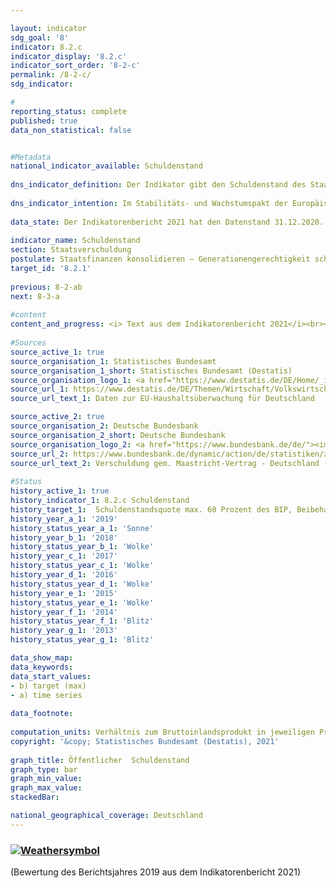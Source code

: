 ```yaml
---

layout: indicator    
sdg_goal: '8'    
indicator: 8.2.c    
indicator_display: '8.2.c'    
indicator_sort_order: '8-2-c'    
permalink: /8-2-c/    
sdg_indicator:     

#    
reporting_status: complete    
published: true    
data_non_statistical: false    


#Metadata    
national_indicator_available: Schuldenstand    
    
dns_indicator_definition: Der Indikator gibt den Schuldenstand des Staates in der Abgrenzung des Maastricht-Vertrages in Relation zum Bruttoinlandsprodukt (BIP) in jeweiligen Preisen an. Damit dient der Indikator als Maßzahl der Staatsverschuldung.    
    
dns_indicator_intention: Im Stabilitäts- und Wachstumspakt der Europäischen Union ist der Referenzwert für die maximale Schuldenstandsquote auf 60&nbsp;% des BIP festgelegt. Dies ist auch die für diesen Bericht relevante nationale Zielwertobergrenze des Indikators.    
    
data_state: Der Indikatorenbericht 2021 hat den Datenstand 31.12.2020. Die Daten auf der DNS-Online Plattform werden regelmäßig aktualisiert, sodass online aktuellere Daten verfügbar sein können als im Indikatorenbericht 2021 veröffentlicht.    
    
indicator_name: Schuldenstand    
section: Staatsverschuldung    
postulate: Staatsfinanzen konsolidieren – Generationengerechtigkeit schaffen    
target_id: '8.2.1'    
    
previous: 8-2-ab    
next: 8-3-a    
    
#content    
content_and_progress: <i> Text aus dem Indikatorenbericht 2021</i><br><br>Die Schulden des Staates werden von der Bundesbank gemäß Vorgaben des Maastricht-Vertrages zweimal jährlich basierend auf Berechnungen des Statistischen Bundesamtes ermittelt. Das Bruttoinlandsprodukt (BIP) in jeweiligen Preisen wird im Rahmen der Volkswirtschaftlichen Gesamtrechnungen (VGR) im Statistischen Bundesamt berechnet und als vorläufiger Wert im Januar des Folgejahres veröffentlicht. Im letzten Jahr fand im Rahmen der Generalrevision 2019 der VGR eine grundlegende Überprüfung und Überarbeitung der Berechnungen statt. Im Ergebnis ist das nominale BIP nach der Generalrevision 2019 im Durchschnitt etwas niedriger. Das konjunkturelle Bild ist aber weitgehend unverändert geblieben.<br><br>Die Schuldenstandsquote wird sowohl von der Situation der öffentlichen Haushalte als auch von der wirtschaftlichen Entwicklung beeinflusst. Der Indikator setzt dabei die Bestandsgröße Schuldenstand ins Verhältnis zur Stromgröße BIP. Bei gleichbleibenden Schulden sinkt gemäß der Formel die Schuldenstandsquote daher umso schneller, je stärker das BIP wächst. Die Schuldenstandsquote fällt also bei einer positiven wirtschaftlichen Entwicklung auch ohne Reduzierung der gesamten absoluten öffentlichen Schulden. Andersrum kann die Schuldenstandsquote auch steigen, wenn sich die absoluten Schulden verringern, das BIP aber im selben Zeitraum einen stärkeren relativen Rückgang aufweist.<br><br>Weiterhin wird im Indikator die implizite Staatsverschuldung, also die zukünftig zugesicherten, jedoch noch nicht geleisteten Zahlungsverpflichtungen des Staates nicht einbezogen.<br><br>Die Schuldenstandsquote in Deutschland lag zwischen den Jahren 2003 und 2018 über dem europaweit einheitlich vorgeschriebenen Wert. Nachdem sie aufgrund der Konsolidierung der öffentlichen Haushalte von 67,3&nbsp;% im Jahr 2005 auf 64,0&nbsp;% im Jahr 2007 zurückgegangen war, stieg sie bis zum Jahr 2010 auf einen Höchststand von 82,3&nbsp;% an. Der Anstieg ist im Zusammenhang mit der Finanzmarkt- und Wirtschaftskrise zu sehen. Insgesamt hat sich der Schuldenstand des Staates in diesem Zeitraum von 1&nbsp;600 Milliarden um 511 Milliarden auf 2&nbsp;111 Milliarden Euro erhöht.<br><br>In den letzten acht Jahren nahm die Schuldenstandsquote kontinuierlich ab und lag in 2019 mit 59,6&nbsp;% erstmals seit 2002 wieder unter dem Referenzwert des Maastricht-Vertrags von 60&nbsp;%. Die Deutsche Bundesbank geht jedoch bereits davon aus, dass im laufenden Jahr die Staatsschulden angesichts der COVID-19-Pandemie stark zunehmen und die Schuldenstandsquote wieder deutlich über den Referenzwert steigen wird. Diese Entwicklung findt in der aktuellen Statusberechnung und damit beim ausgewiesenen Wettersymbol noch keine Berücksichtigung. Eine valide Einschätzung wird erst mit der Vorlage der Zahlen für das Jahr 2020 möglich sein.<br><br>Der Bund verringerte seine Schulden erstmals im Jahr 2015 um 24,3 Milliarden Euro auf 1&nbsp;372 Milliarden Euro. Im Jahr 2019 lagen die Schulden des Bundes bei 1&nbsp;299 Milliarden Euro. Die Schulden der Länder sanken seit ihrem Höchststand im Jahr 2012 um 75,1 Milliarden Euro auf 609 Milliarden Euro in 2019. Die Schulden der Gemeinden sind seit 2017 weiter gesunken, auf 165 Milliarden Euro (2019). Die Sozialversicherungen konnten den Schuldenstand seit 2010 um 651 Millionen Euro auf 695 Millionen Euro im Jahr 2019 reduzieren. Im Jahr 2019 entfielen rund 60,7&nbsp;% der gesamten Schulden auf den Bund, rund 28,5&nbsp;% auf die Länder und rund 7,7&nbsp;% auf die Gemeinden.<br><br>Den Schulden des Staates stehen auf der Aktivseite der Vermögensbilanz Vermögensgüter (Sach- und Geldvermögen) gegenüber. Die größten Vermögenspositionen des Staates sind die Bauten (Straßen, Schulen, öffentliche Gebäude). Nach der Vermögensrechnung des Statistischen Bundesamtes hatten die Sachanlagen im Jahr 2018 einen Vermögenswert (nach Abschreibungen) von 1&nbsp;418 Milliarden Euro. Das Geldvermögen betrug 1&nbsp;291 Milliarden Euro (2018). Darunter bilden die Wertpapiere den größten Vermögenswert.    
    
#Sources    
source_active_1: true                    
source_organisation_1: Statistisches Bundesamt                    
source_organisation_1_short: Statistisches Bundesamt (Destatis)                    
source_organisation_logo_1: <a href="https://www.destatis.de/DE/Home/_inhalt.html"><img src="https://g205sdgs.github.io/sdg-indicators/public/logos/destatis.png" alt=" Statistisches Bundesamt (Destatis)" title="Klicken Sie hier um zu der Homepage der Organisation zu gelangen" /></a>                    
source_url_1: https://www.destatis.de/DE/Themen/Wirtschaft/Volkswirtschaftliche-Gesamtrechnungen-Inlandsprodukt/Tabellen/eu-stabilitaetspakt-defizit-deutschland.html                        
source_url_text_1: Daten zur EU-Haushaltsüberwachung für Deutschland                        

source_active_2: true                    
source_organisation_2: Deutsche Bundesbank                    
source_organisation_2_short: Deutsche Bundesbank                    
source_organisation_logo_2: <a href="https://www.bundesbank.de/de/"><img src="https://g205sdgs.github.io/sdg-indicators/public/logos/bundesbank.png" alt=" Deutsche Bundesbank" title="Klicken Sie hier um zu der Homepage der Organisation zu gelangen" /></a>                    
source_url_2: https://www.bundesbank.de/dynamic/action/de/statistiken/zeitreihen-datenbanken/zeitreihen-datenbank/759778/759778?listId=www_v27_web011_21a                        
source_url_text_2: Verschuldung gem. Maastricht-Vertrag - Deutschland - Gesamtstaat                        
    
#Status    
history_active_1: true
history_indicator_1: 8.2.c Schuldenstand
history_target_1:  Schuldenstandsquote max. 60 Prozent des BIP, Beibehaltung bis 2030
history_year_a_1: '2019'                            
history_status_year_a_1: 'Sonne'
history_year_b_1: '2018'                            
history_status_year_b_1: 'Wolke'
history_year_c_1: '2017'                            
history_status_year_c_1: 'Wolke'
history_year_d_1: '2016'                            
history_status_year_d_1: 'Wolke'
history_year_e_1: '2015'                            
history_status_year_e_1: 'Wolke'
history_year_f_1: '2014'                            
history_status_year_f_1: 'Blitz'
history_year_g_1: '2013'                            
history_status_year_g_1: 'Blitz'    

data_show_map:     
data_keywords:    
data_start_values:     
- b) target (max)
- a) time series
    
data_footnote:     
    
computation_units: Verhältnis zum Bruttoinlandsprodukt in jeweiligen Preisen, in&nbsp;%    
copyright: '&copy; Statistisches Bundesamt (Destatis), 2021'
    
graph_title: Öffentlicher  Schuldenstand    
graph_type: bar    
graph_min_value:     
graph_max_value:     
stackedBar:     

national_geographical_coverage: Deutschland    
---    
```

<div>
  <div class="my-header">
    <h3>
      <a href="https://sustainabledevelopment-deutschland.github.io/status/"><img src="https://g205sdgs.github.io/sdg-indicators/public/Wettersymbole/Sonne.png" title="Bei Fortsetzung der Entwicklung beträgt die Abweichung vom Zielwert weniger als 5&nbsp;% der Differenz zwischen Zielwert und aktuellem Wert" alt="Weathersymbol" />
      </a>
    </h3>
  </div>
  <div class="my-header-note">
    <span> (Bewertung des Berichtsjahres 2019 aus dem Indikatorenbericht 2021)</span>
  </div>
</div>